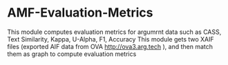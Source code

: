 # AMF-Evaluation-Metrics
This module computes evaluation metrics for argumrnt data such as CASS, Text Similarity, Kappa, U-Alpha, F1, Accuracy
 This module gets two XAIF files (exported AIF data from OVA http://ova3.arg.tech ), and then match them as graph to compute evaluation metrics
